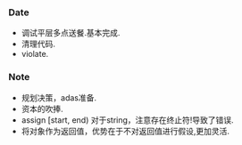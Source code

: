 ### Date
- 调试平层多点送餐.基本完成.
- 清理代码.
- violate.

### Note
- 规划决策，adas准备.
- 资本的吹捧.
- assign [start, end) 对于string，注意存在终止符!导致了错误.
- 将对象作为返回值，优势在于不对返回值进行假设,更加灵活.
